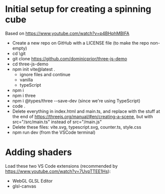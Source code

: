# Initial setup for creating a spinning cube

Based on https://www.youtube.com/watch?v=p4BHphMBlFA 

* Create a new repo on GitHub with a LICENSE file (to make the repo non-empty)
* cd \git
* git clone https://github.com/dominicprior/three-js-demo
* cd three-js-demo
* npm init vite@latest .
  * ignore files and continue
  * vanilla
  * typeScript
* npm i
* npm i three
* npm i @types/three --save-dev  (since we're using TypeScript)
* code .
* Delete everything in index.html and main.ts, and replace with the stuff at the end of https://threejs.org/manual/#en/creating-a-scene, but with src="/src/main.ts" instead of src="/main.js"
* Delete these files: vite.svg, typescript.svg, counter.ts, style.css
* npm run dev (from the VSCode terminal)

# Adding shaders

Load these two VS Code extensions (recommended by https://www.youtube.com/watch?v=7UvpTTEE1Hs):
* WebGL GLSL Editor
* glsl-canvas
